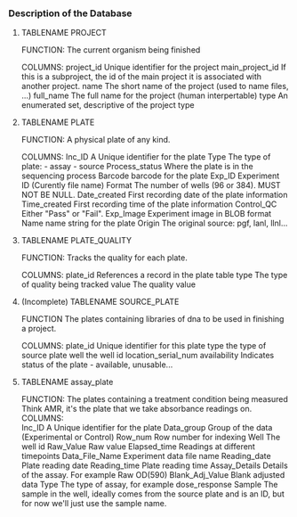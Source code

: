 ### Description of the Database

1. TABLENAME    PROJECT
 
    FUNCTION:   The current organism being finished

    COLUMNS:    project_id   		Unique identifier for the project
 		        main_project_id		If this is a subproject, the id of the main
  					                project it is associated with another project.
                name         		The short name of the project (used to name files, ...)
                full_name    		The full name for the project (human interpertable)
 		        type 			    An enumerated set, descriptive of the project type

2. TABLENAME    PLATE

    FUNCTION:   A physical plate of any kind.
 
    COLUMNS:    Inc_ID	        A Unique identifier for the plate
                Type		    The type of plate:
                                - assay
                                - source
       		    Process_status  Where the plate is in the sequencing process
 				Barcode		    barcode for the plate
 				Exp_ID		    Experiment ID (Curently file name)
 				Format    	    The number of wells (96 or 384). MUST NOT BE NULL.
 				Date_created 	First recording date of the plate information
 				Time_created 	First recording time of the plate information
 				Control_QC      Either "Pass" or "Fail".
                Exp_Image       Experiment image in BLOB format
                Name		    name string for the plate
 				Origin	  	    The original source: pgf, lanl, llnl...

3. TABLENAME    PLATE_QUALITY
 
    FUNCTION:   Tracks the quality for each plate.
 
    COLUMNS:    plate_id       References a record in the plate table
                type	       The type of quality being tracked
                value		   The quality value

4.  (Incomplete)
    TABLENAME   SOURCE_PLATE
 
    FUNCTION    The plates containing libraries of dna to be used in
                finishing a project.
 
    COLUMNS:    plate_id     	Unique identifier for this plate
 		        type		the type of source plate
                well		the well id
 		        location_serial_num
                availability  	Indicates status of the plate - available, unusable...

5. TABLENAME	assay_plate
 
    FUNCTION:	The plates containing a treatment condition being measured
 		        Think AMR, it's the plate that we take absorbance readings on.
    COLUMNS:    
                Inc_ID          A Unique identifier for the plate
 		        Data_group	    Group of the data (Experimental or Control)
                Row_num 	    Row number for indexing 
                Well	        The well id
                Raw_Value 		Raw value
                Elapsed_time	Readings at different timepoints
                Data_File_Name	Experiment data file name
                Reading_date	Plate reading date
                Reading_time	Plate reading time
                Assay_Details 	Details of the assay. For example Raw OD(590)
                Blank_Adj_Value Blank adjusted data
                Type	        The type of assay, for example dose_response
                Sample          The sample in the well, ideally comes from the source plate and
                                is an ID, but for now we'll just use the sample name.